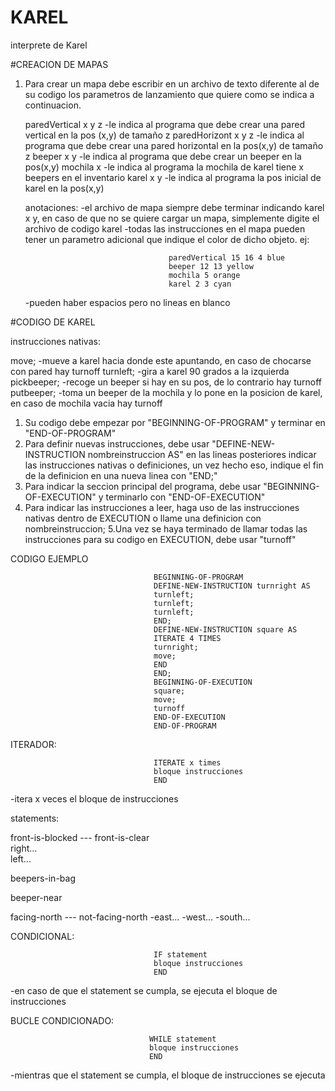# KAREL
interprete de Karel

#CREACION DE MAPAS
1. Para crear un mapa debe escribir en un archivo de texto diferente al de su codigo los parametros de lanzamiento 
   que quiere como se indica a continuacion.
   
   paredVertical x y z  -le indica al programa que debe crear una pared vertical en la pos (x,y) de tamaño z
   paredHorizont x y z  -le indica al programa que debe crear una pared horizontal en la pos(x,y) de tamaño z
   beeper x y           -le indica al programa que debe crear un beeper en la pos(x,y)
   mochila x            -le indica al programa la mochila de karel tiene x beepers en el inventario
   karel x y            -le indica al programa la pos inicial de karel en la pos(x,y)
   
   anotaciones:
   -el archivo de mapa siempre debe terminar indicando karel x y, en caso de que no se quiere cargar un mapa, simplemente digite el archivo de codigo karel
   -todas las instrucciones en el mapa pueden tener un parametro adicional que indique el color de dicho objeto. ej:
                                     
                                       paredVertical 15 16 4 blue
                                       beeper 12 13 yellow
                                       mochila 5 orange
                                       karel 2 3 cyan
   
   -pueden haber espacios pero no lineas en blanco

#CODIGO DE KAREL

instrucciones nativas:

move; -mueve a karel hacia donde este apuntando, en caso de chocarse con pared hay turnoff
turnleft; -gira a karel 90 grados a la izquierda
pickbeeper; -recoge un beeper si hay en su pos, de lo contrario hay turnoff
putbeeper;   -toma un beeper de la mochila y lo pone en la posicion de karel, en caso de mochila vacia hay turnoff


1. Su codigo debe empezar por "BEGINNING-OF-PROGRAM" y terminar en "END-OF-PROGRAM"
2. Para definir nuevas instrucciones, debe usar "DEFINE-NEW-INSTRUCTION nombreinstruccion AS" en las lineas posteriores indicar las instrucciones nativas
   o definiciones, un vez hecho eso, indique el fin de la definicion en una nueva linea con "END;"
3. Para indicar la seccion principal del programa, debe usar "BEGINNING-OF-EXECUTION" y terminarlo con "END-OF-EXECUTION"
4. Para indicar las instrucciones a leer, haga uso de las instrucciones nativas dentro de EXECUTION o llame una definicion con nombreinstruccion;
5.Una vez se haya terminado de llamar todas las instrucciones para su codigo en EXECUTION, debe usar "turnoff"

CODIGO EJEMPLO

                                    BEGINNING-OF-PROGRAM
                                    DEFINE-NEW-INSTRUCTION turnright AS
                                    turnleft;
                                    turnleft;
                                    turnleft;
                                    END;
                                    DEFINE-NEW-INSTRUCTION square AS
                                    ITERATE 4 TIMES
                                    turnright;
                                    move;
                                    END
                                    END;
                                    BEGINNING-OF-EXECUTION
                                    square;
                                    move;
                                    turnoff
                                    END-OF-EXECUTION
                                    END-OF-PROGRAM


ITERADOR: 

                                    ITERATE x times 
                                    bloque instrucciones
                                    END
          
-itera x veces el bloque de instrucciones

statements:

front-is-blocked --- front-is-clear       
right...                                                      
left...                                                       
                                                              
beepers-in-bag

beeper-near

facing-north --- not-facing-north
      -east...
      -west...
      -south...
      
                                                     

CONDICIONAL:

                                    IF statement          
                                    bloque instrucciones
                                    END
       
-en caso de que el statement se cumpla, se ejecuta el bloque de instrucciones

BUCLE CONDICIONADO: 

                                   WHILE statement      
                                   bloque instrucciones
                                   END
                                   
-mientras que el statement se cumpla, el bloque de instrucciones se ejecuta
                                                             
